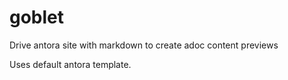 # goblet
Drive antora site with markdown to create adoc content previews


Uses default antora template.